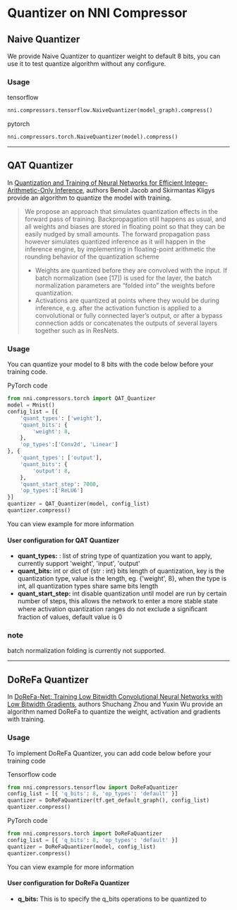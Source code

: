 Quantizer on NNI Compressor
===

## Naive Quantizer

We provide Naive Quantizer to quantizer weight to default 8 bits, you can use it to test quantize algorithm without any configure.

### Usage
tensorflow
```python
nni.compressors.tensorflow.NaiveQuantizer(model_graph).compress()
```
pytorch
```python
nni.compressors.torch.NaiveQuantizer(model).compress()
```

***

## QAT Quantizer
In [Quantization and Training of Neural Networks for Efficient Integer-Arithmetic-Only Inference](http://openaccess.thecvf.com/content_cvpr_2018/papers/Jacob_Quantization_and_Training_CVPR_2018_paper.pdf), authors Benoit Jacob and Skirmantas Kligys provide an algorithm to quantize the model with training.

>We propose an approach that simulates quantization effects in the forward pass of training. Backpropagation still happens as usual, and all weights and biases are stored in floating point so that they can be easily nudged by small amounts. The forward propagation pass however simulates quantized inference as it will happen in the inference engine, by implementing in floating-point arithmetic the rounding behavior of the quantization scheme
>* Weights are quantized before they are convolved with the input. If batch normalization (see [17]) is used for the layer, the batch normalization parameters are “folded into” the weights before quantization.
>* Activations are quantized at points where they would be during inference, e.g. after the activation function is applied to a convolutional or fully connected layer’s output, or after a bypass connection adds or concatenates the outputs of several layers together such as in ResNets.


### Usage
You can quantize your model to 8 bits with the code below before your training code.

PyTorch code
```python
from nni.compressors.torch import QAT_Quantizer
model = Mnist()
config_list = [{
    'quant_types': ['weight'],
    'quant_bits': {
        'weight': 8,
    },
    'op_types':['Conv2d', 'Linear']
}, {
    'quant_types': ['output'],
    'quant_bits': {
        'output': 8,
    },
    'quant_start_step': 7000,
    'op_types':['ReLU6']
}]
quantizer = QAT_Quantizer(model, config_list)
quantizer.compress()
```

You can view example for more information

#### User configuration for QAT Quantizer
* **quant_types:** : list of string
type of quantization you want to apply, currently support 'weight', 'input', 'output'
* **quant_bits:** int or dict of {str : int}
bits length of quantization, key is the quantization type, value is the length, eg. {'weight', 8},
when the type is int, all quantization types share same bits length
* **quant_start_step:** int
disable quantization until model are run by certain number of steps, this allows the network to enter a more stable
state where activation quantization ranges do not exclude a signiﬁcant fraction of values, default value is 0

### note
batch normalization folding is currently not supported.
***

## DoReFa Quantizer
In [DoReFa-Net: Training Low Bitwidth Convolutional Neural Networks with Low Bitwidth Gradients](https://arxiv.org/abs/1606.06160), authors Shuchang Zhou and Yuxin Wu provide an algorithm named DoReFa to quantize the weight, activation and gradients with training.

### Usage
To implement DoReFa Quantizer, you can add code below before your training code

Tensorflow code
```python
from nni.compressors.tensorflow import DoReFaQuantizer
config_list = [{ 'q_bits': 8, 'op_types': 'default' }]
quantizer = DoReFaQuantizer(tf.get_default_graph(), config_list)
quantizer.compress()
```
PyTorch code
```python
from nni.compressors.torch import DoReFaQuantizer
config_list = [{ 'q_bits': 8, 'op_types': 'default' }]
quantizer = DoReFaQuantizer(model, config_list)
quantizer.compress()
```

You can view example for more information

#### User configuration for DoReFa Quantizer
* **q_bits:** This is to specify the q_bits operations to be quantized to
